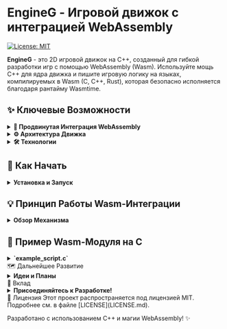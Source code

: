 # EngineG - Игровой движок с интеграцией WebAssembly

[![License: MIT](https://img.shields.io/badge/License-MIT-yellow.svg)](https://opensource.org/licenses/MIT)

**EngineG** - это 2D игровой движок на C++, созданный для гибкой разработки игр с помощью WebAssembly (Wasm). Используйте мощь C++ для ядра движка и пишите игровую логику на языках, компилируемых в Wasm (C, C++, Rust), которая безопасно исполняется благодаря рантайму Wasmtime.

## ✨ Ключевые Возможности

<details>
  <summary><strong>🚀 Продвинутая Интеграция WebAssembly</strong></summary>

  *   **Гибкий Скриптинг:** Разрабатывайте поведение игровых объектов и компонентов на C/C++/Rust, компилируя их в Wasm.
  *   **Безопасность Превыше Всего:** Wasm-модули выполняются в изолированной среде Wasmtime, защищая основной движок.
  *   **Настраиваемый API Хоста:** C++ компоненты могут предоставлять кастомные функции (host functions) для Wasm, обеспечивая контролируемое и мощное взаимодействие.
  *   **Динамическая Загрузка Модулей:** Поддержка загрузки Wasm-пакетов (модуль + манифест) по сети для обновлений "на лету" или расширений.
  *   **Полный Жизненный Цикл:** Стандартизированные функции (`initialize`, `update(deltaTime)`, `onMessage`, `terminate`) для управления Wasm-компонентами.
  *   **Система Сообщений:** Механизм для обмена данными между C++ и Wasm, а также между разными Wasm-модулями.
</details>

<details>
  <summary><strong>⚙️ Архитектура Движка</strong></summary>

  *   **Entity-Component Система:** В основе лежат Актеры (`Actor`) и Компоненты (`Component`), позволяющие создавать сложные игровые сущности.
  *   **Рендеринг на SDL2:** Использование проверенной библиотеки SDL2 для 2D-графики, обработки ввода и звука.
  *   **Сетевые Функции:** Включает базовую клиент-серверную архитектуру (ASIO) и систему для загрузки Wasm-пакетов по сети.
</details>

<details>
  <summary><strong>🛠️ Технологии</strong></summary>

  *   **C++20 / 17**
  *   **Wasmtime**
  *   **SDL2 & SDL2_image**
  *   **ASIO**
  *   **nlohmann/json**
  *   **CMake**
</details>

## 🚀 Как Начать

<details>
  <summary><strong>Установка и Запуск</strong></summary>

  Для сборки проекта вам понадобятся:
  *   Компилятор C++ (GCC, Clang, MSVC).
  *   CMake.

  **Общие шаги сборки:**
  1.  Клонируйте репозиторий.
  2.  Создайте директорию `build` и перейдите в нее.
  3.  Выполните `cmake ..` (возможно, с указанием `-DCMAKE_PREFIX_PATH` для библиотек в нестандартных местах).
  4.  Соберите проект: `cmake --build .` или `make`.
  5.  Запустите исполняемый файл из директории сборки. Убедитесь, что директория `Assets/` доступна.

  *Более подробные инструкции по зависимостям и сборке будут добавлены позже.*
</details>

## 💡 Принцип Работы Wasm-Интеграции

<details>
  <summary><strong>Обзор Механизма</strong></summary>

  Интеграция Wasm в EngineG позволяет отделить игровую логику от основного кода движка. Вот как это работает:

  1.  **C++ Компоненты:** Базовые строительные блоки (например, `SpriteComponent`, `MoveComponent`) реализуются на C++.
  2.  **Wasm-Скрипты:** Более высокоуровневая логика, ИИ, или специфическое поведение могут быть написаны на C/C++/Rust и скомпилированы в `.wasm` файлы.
  3.  **Привязка:** C++ компонент может запросить привязку Wasm-скрипта к определенному "слоту" на своем `Actor`-владельце.
  4.  **Хост-Функции:** C++ компонент может предоставить Wasm-скрипту набор специальных функций (host functions), через которые Wasm сможет взаимодействовать с состоянием этого компонента или движком в целом (например, изменить текстуру спрайта, получить позицию игрока).
  5.  **WasmEngine & WasmComponent:** Эти C++ классы управляют всем процессом: загружают `.wasm` файлы, компилируют их с помощью Wasmtime, инстанцируют, связывают хост-функции и управляют жизненным циклом Wasm-модуля (`initialize`, `update`, `onMessage`, `terminate`).
  6.  **Исполнение:** В игровом цикле, C++ движок вызывает функцию `update(deltaTime)` у активных Wasm-модулей, передавая время кадра, что позволяет Wasm-логике выполняться синхронно с игрой.

  Эта архитектура обеспечивает гибкость, позволяя легко изменять или добавлять новую игровую логику без перекомпиляции всего движка, а также повышает безопасность за счет выполнения Wasm в песочнице.
</details>

## 🔧 Пример Wasm-Модуля на C

<details>
  <summary><strong>`example_script.c`</strong></summary>

  ```c
  #include <stdio.h>
  #include <string.h>
  #include <stdlib.h>

  #ifndef EMSCRIPTEN_KEEPALIVE
  #define EMSCRIPTEN_KEEPALIVE __attribute__((used)) __attribute__((visibility("default")))
  #endif

  // --- Импорты из C++ хоста ---
  __attribute__((import_module("env"))) __attribute__((import_name("engine_log_wasm")))
  extern void engine_log_wasm(const char* ptr, int len);

  // Пример импорта специфичной хост-функции (если C++ компонент ее предоставляет)
  // __attribute__((import_module("env"))) __attribute__((import_name("component_set_speed")))
  // extern void component_set_speed(float new_speed);

  // --- Обязательные экспорты для аллокации памяти хостом ---
  EMSCRIPTEN_KEEPALIVE
  void* allocate(int size) {
      return malloc(size); // Или ваш кастомный аллокатор
  }

  EMSCRIPTEN_KEEPALIVE
  void deallocate(void* ptr, int size) {
      (void)size;
      free(ptr); // Или ваш кастомный деаллокатор
  }

  // --- Экспорты жизненного цикла ---
  EMSCRIPTEN_KEEPALIVE
  void initialize(void) {
      engine_log_wasm("WASM_EXAMPLE: Module Initialized!", strlen("WASM_EXAMPLE: Module Initialized!"));
  }

  EMSCRIPTEN_KEEPALIVE
  void update(float deltaTime) {
      char buffer[128];
      snprintf(buffer, sizeof(buffer), "WASM_EXAMPLE: Update called! DeltaTime: %f", deltaTime);
      engine_log_wasm(buffer, strlen(buffer));

      // Пример вызова хост-функции, если она была импортирована
      // component_set_speed(100.0f * deltaTime);
  }

  EMSCRIPTEN_KEEPALIVE
  void onMessage(const char* from_ptr, int from_len, const char* msg_ptr, int msg_len) {
      char log_buffer[512];
      int prefix_len = snprintf(log_buffer, sizeof(log_buffer), "WASM_EXAMPLE: Message from '%.*s': '", from_len, from_ptr);
      if (prefix_len < 0 || prefix_len >= sizeof(log_buffer)) { /* ошибка */ return; }

      // Копируем тело сообщения, если есть место
      int remaining_space = sizeof(log_buffer) - prefix_len;
      int to_copy = (msg_len < remaining_space - 2) ? msg_len : remaining_space - 2; // -2 for closing ' and \0
      if (to_copy > 0) {
        memcpy(log_buffer + prefix_len, msg_ptr, to_copy);
      }
      log_buffer[prefix_len + to_copy] = '\'';
      log_buffer[prefix_len + to_copy + 1] = '\0';

      engine_log_wasm(log_buffer, strlen(log_buffer));
  }

  EMSCRIPTEN_KEEPALIVE
  void terminate(void) {
      engine_log_wasm("WASM_EXAMPLE: Module Terminated.", strlen("WASM_EXAMPLE: Module Terminated."));
  }
  ```

</details>
🗺️ Дальнейшее Развитие
<details>
<summary><strong>Идеи и Планы</strong></summary>
    Улучшенный менеджер ресурсов.
    Полноценная система UI.
    Редактор уровней/сцен.
    Расширение API хост-функций для Wasm.
    Стабильная система уникальных ID для Actor-ов.
    Улучшенная документация по API для Wasm-разработчиков.
</details>
🤝 Вклад
<details>
<summary><strong>Присоединяйтесь к Разработке!</strong></summary>
    Мы всегда рады новым идеям и помощи! Если вы хотите внести свой вклад:
        Сделайте форк репозитория.
        Создайте ветку для ваших изменений.
        Внесите изменения и сделайте коммиты.
        Отправьте изменения в ваш форк.
        Создайте Pull Request с описанием ваших изменений.
        Будем благодарны за соблюдение стиля кода и добавление комментариев.
</details>
📝 Лицензия
Этот проект распространяется под лицензией MIT.
Подробнее см. в файле [LICENSE](LICENSE.md).

Разработано с использованием C++ и магии WebAssembly! ✨
